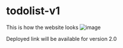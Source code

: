 # todolist-v1
This is how the website looks
![image](https://user-images.githubusercontent.com/75318952/176929004-d2d8da82-80a2-4b3e-a8c8-94a3814417d5.png)

Deployed link will be available for version 2.0
